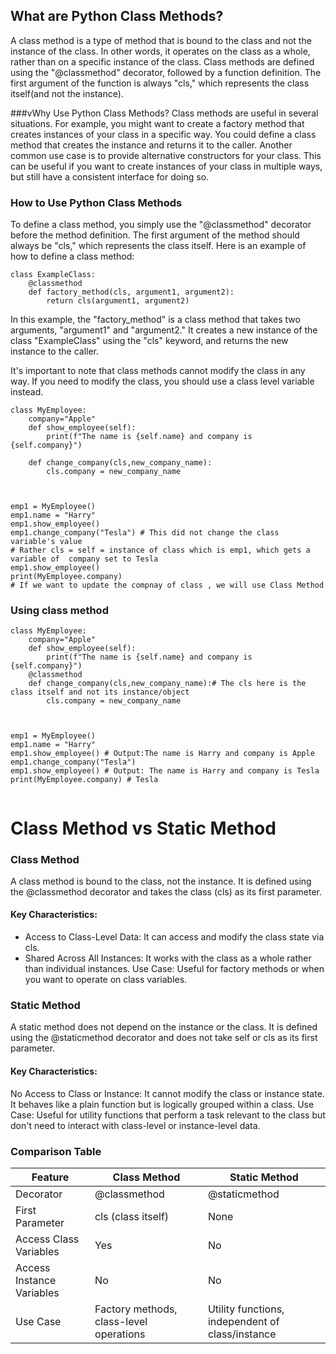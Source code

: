 ## What are Python Class Methods?
A class method is a type of method that is bound to the class and not the instance of the class. In other words, it operates on the class as a whole, rather than on a specific instance of the class. Class methods are defined using the "@classmethod" decorator, followed by a function definition. The first argument of the function is always "cls," which represents the class itself(and not the instance).

###vWhy Use Python Class Methods?
Class methods are useful in several situations. For example, you might want to create a factory method that creates instances of your class in a specific way. You could define a class method that creates the instance and returns it to the caller. Another common use case is to provide alternative constructors for your class. This can be useful if you want to create instances of your class in multiple ways, but still have a consistent interface for doing so.


### How to Use Python Class Methods
To define a class method, you simply use the "@classmethod" decorator before the method definition. The first argument of the method should always be "cls," which represents the class itself. Here is an example of how to define a class method:
```
class ExampleClass:
    @classmethod
    def factory_method(cls, argument1, argument2):
        return cls(argument1, argument2)
```
In this example, the "factory_method" is a class method that takes two arguments, "argument1" and "argument2." It creates a new instance of the class "ExampleClass" using the "cls" keyword, and returns the new instance to the caller.

It's important to note that class methods cannot modify the class in any way. If you need to modify the class, you should use a class level variable instead.

```
class MyEmployee:
    company="Apple"
    def show_employee(self):
        print(f"The name is {self.name} and company is {self.company}")
        
    def change_company(cls,new_company_name):
        cls.company = new_company_name
        
        
        
emp1 = MyEmployee()
emp1.name = "Harry"
emp1.show_employee()
emp1.change_company("Tesla") # This did not change the class variable's value
# Rather cls = self = instance of class which is emp1, which gets a variable of  company set to Tesla
emp1.show_employee()
print(MyEmployee.company)
# If we want to update the compnay of class , we will use Class Method

```
### Using class method
```
class MyEmployee:
    company="Apple"
    def show_employee(self):
        print(f"The name is {self.name} and company is {self.company}")
    @classmethod   
    def change_company(cls,new_company_name):# The cls here is the class itself and not its instance/object
        cls.company = new_company_name
        
        
        
emp1 = MyEmployee()
emp1.name = "Harry"
emp1.show_employee() # Output:The name is Harry and company is Apple
emp1.change_company("Tesla")
emp1.show_employee() # Output: The name is Harry and company is Tesla
print(MyEmployee.company) # Tesla


```

# Class Method vs Static Method
### Class Method
A class method is bound to the class, not the instance. It is defined using the @classmethod decorator and takes the class (cls) as its first parameter.

#### Key Characteristics:
* Access to Class-Level Data: It can access and modify the class state via cls.
* Shared Across All Instances: It works with the class as a whole rather than individual instances.
Use Case: Useful for factory methods or when you want to operate on class variables.

### Static Method
A static method does not depend on the instance or the class. It is defined using the @staticmethod decorator and does not take self or cls as its first parameter.

#### Key Characteristics:
No Access to Class or Instance: It cannot modify the class or instance state. It behaves like a plain function but is logically grouped within a class.
Use Case: Useful for utility functions that perform a task relevant to the class but don't need to interact with class-level or instance-level data.

### Comparison Table

Feature	| Class Method	| Static Method
------- |  --------  | ----------
Decorator |	@classmethod |	@staticmethod
First Parameter	| cls (class itself) |	None
Access Class Variables	|Yes |	No
Access Instance Variables	|No|	No
Use Case	|Factory methods, class-level operations|	Utility functions, independent of class/instance

